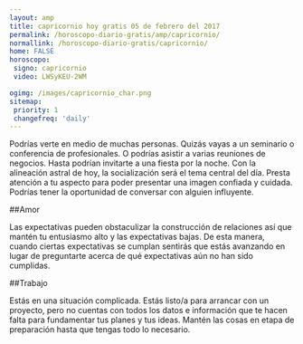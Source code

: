 ```yaml
---
layout: amp
title: capricornio hoy gratis 05 de febrero del 2017 
permalink: /horoscopo-diario-gratis/amp/capricornio/
normallink: /horoscopo-diario-gratis/capricornio/
home: FALSE
horoscopo:
 signo: capricornio
 video: LWSyKEU-2WM

ogimg: /images/capricornio_char.png
sitemap:
 priority: 1
 changefreq: 'daily'
---
```



Podrías verte en medio de muchas personas. Quizás vayas a un seminario o conferencia de profesionales. O podrías asistir a varias reuniones de negocios. Hasta podrían invitarte a una fiesta por la noche. Con la alineación astral de hoy, la socialización será el tema central del día. Presta atención a tu aspecto para poder presentar una imagen confiada y cuidada. Podrías tener la oportunidad de conversar con alguien influyente.

##Amor

Las expectativas pueden obstaculizar la construcción de relaciones así que mantén tu entusiasmo alto y las expectativas bajas. De esta manera, cuando ciertas expectativas se cumplan sentirás que estás avanzando en lugar de preguntarte acerca de qué expectativas aún no han sido cumplidas.

##Trabajo

Estás en una situación complicada. Estás listo/a para arrancar con un proyecto, pero no cuentas con todos los datos e información que te hacen falta para fundamentar tus planes y tus ideas. Mantén las cosas en etapa de preparación hasta que tengas todo lo necesario.